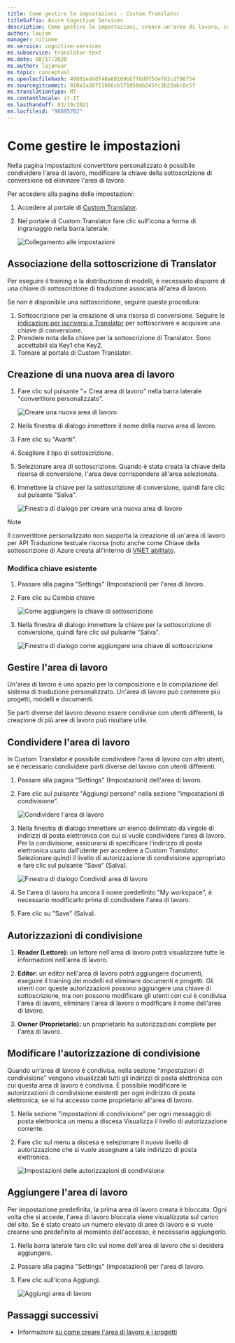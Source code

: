 ```yaml
---
title: Come gestire le impostazioni - Custom Translator
titleSuffix: Azure Cognitive Services
description: Come gestire le impostazioni, creare un'area di lavoro, condividere l'area di lavoro e gestire la chiave di sottoscrizione in Custom Translator.
author: laujan
manager: nitinme
ms.service: cognitive-services
ms.subservice: translator-text
ms.date: 08/17/2020
ms.author: lajanuar
ms.topic: conceptual
ms.openlocfilehash: 49801eddd748a88109bb7f6d075def03cd798754
ms.sourcegitcommit: 910a1a38711966cb171050db245fc3b22abc8c5f
ms.translationtype: MT
ms.contentlocale: it-IT
ms.lasthandoff: 03/19/2021
ms.locfileid: "98895782"
---
```

# <a name="how-to-manage-settings"></a>Come gestire le impostazioni

Nella pagina Impostazioni convertitore personalizzato è possibile condividere l'area di lavoro, modificare la chiave della sottoscrizione di conversione ed eliminare l'area di lavoro.

Per accedere alla pagina delle impostazioni:

1. Accedere al portale di [Custom Translator](https://portal.customtranslator.azure.ai/).
2. Nel portale di Custom Translator fare clic sull'icona a forma di ingranaggio nella barra laterale.

    ![Collegamento alle impostazioni](media/how-to/how-to-settings.png)

## <a name="associating-translator-subscription"></a>Associazione della sottoscrizione di Translator

Per eseguire il training o la distribuzione di modelli, è necessario disporre di una chiave di sottoscrizione di traduzione associata all'area di lavoro.

Se non è disponibile una sottoscrizione, seguire questa procedura:

1. Sottoscrizione per la creazione di una risorsa di conversione. Seguire le [indicazioni per iscriversi a Translator](../translator-how-to-signup.md) per sottoscrivere e acquisire una chiave di conversione.
2. Prendere nota della chiave per la sottoscrizione di Translator. Sono accettabili sia Key1 che Key2.
3. Tornare al portale di Custom Translator.

## <a name="create-a-new-workspace"></a>Creazione di una nuova area di lavoro

1. Fare clic sul pulsante "+ Crea area di lavoro" nella barra laterale "convertitore personalizzato".

    ![Creare una nuova area di lavoro](media/how-to/create-new-workspace.png)

2. Nella finestra di dialogo immettere il nome della nuova area di lavoro.
3. Fare clic su "Avanti".
4. Scegliere il tipo di sottoscrizione.
5. Selezionare area di sottoscrizione. Quando è stata creata la chiave della risorsa di conversione, l'area deve corrispondere all'area selezionata.
6. Immettere la chiave per la sottoscrizione di conversione, quindi fare clic sul pulsante "Salva".

    ![Finestra di dialogo per creare una nuova area di lavoro](media/how-to/create-new-workspace-dialog.png)

>[!Note]
>Il convertitore personalizzato non supporta la creazione di un'area di lavoro per API Traduzione testuale risorsa (noto anche come Chiave della sottoscrizione di Azure creata all'interno di [VNET abilitato](../../../api-management/api-management-using-with-vnet.md).

### <a name="modify-existing-key"></a>Modifica chiave esistente

1. Passare alla pagina "Settings" (Impostazioni) per l'area di lavoro.
2. Fare clic su Cambia chiave

    ![Come aggiungere la chiave di sottoscrizione](media/how-to/how-to-add-subscription-key.png)

3. Nella finestra di dialogo immettere la chiave per la sottoscrizione di conversione, quindi fare clic sul pulsante "Salva".

    ![Finestra di dialogo come aggiungere una chiave di sottoscrizione](media/how-to/how-to-add-subscription-key-dialog.png)

## <a name="manage-your-workspace"></a>Gestire l'area di lavoro

Un'area di lavoro è uno spazio per la composizione e la compilazione del sistema di traduzione personalizzato. Un'area di lavoro può contenere più progetti, modelli e documenti.

Se parti diverse del lavoro devono essere condivise con utenti differenti, la creazione di più aree di lavoro può risultare utile.

## <a name="share-your-workspace"></a>Condividere l'area di lavoro

In Custom Translator è possibile condividere l'area di lavoro con altri utenti, se è necessario condividere parti diverse del lavoro con utenti differenti.

1. Passare alla pagina "Settings" (Impostazioni) dell'area di lavoro.
2. Fare clic sul pulsante "Aggiungi persone" nella sezione "impostazioni di condivisione".

    ![Condividere l'area di lavoro](media/how-to/share-workspace.png)

3. Nella finestra di dialogo immettere un elenco delimitato da virgole di indirizzi di posta elettronica con cui si vuole condividere l'area di lavoro. Per la condivisione, assicurarsi di specificare l'indirizzo di posta elettronica usato dall'utente per accedere a Custom Translator. Selezionare quindi il livello di autorizzazione di condivisione appropriato e fare clic sul pulsante "Save" (Salva).

    ![Finestra di dialogo Condividi area di lavoro](media/how-to/share-workspace-dialog.png)

4. Se l'area di lavoro ha ancora il nome predefinito "My workspace", è necessario modificarlo prima di condividere l'area di lavoro.
5. Fare clic su "Save" (Salva).

## <a name="sharing-permissions"></a>Autorizzazioni di condivisione

1. **Reader (Lettore):** un lettore nell'area di lavoro potrà visualizzare tutte le informazioni nell'area di lavoro.

2. **Editor:** un editor nell'area di lavoro potrà aggiungere documenti, eseguire il training dei modelli ed eliminare documenti e progetti. Gli utenti con queste autorizzazioni possono aggiungere una chiave di sottoscrizione, ma non possono modificare gli utenti con cui è condivisa l'area di lavoro, eliminare l'area di lavoro o modificare il nome dell'area di lavoro.

3. **Owner (Proprietario):** un proprietario ha autorizzazioni complete per l'area di lavoro.

## <a name="change-sharing-permission"></a>Modificare l'autorizzazione di condivisione

Quando un'area di lavoro è condivisa, nella sezione "impostazioni di condivisione" vengono visualizzati tutti gli indirizzi di posta elettronica con cui questa area di lavoro è condivisa. È possibile modificare le autorizzazioni di condivisione esistenti per ogni indirizzo di posta elettronica, se si ha accesso come proprietario all'area di lavoro.

1. Nella sezione "impostazioni di condivisione" per ogni messaggio di posta elettronica un menu a discesa Visualizza il livello di autorizzazione corrente.

2. Fare clic sul menu a discesa e selezionare il nuovo livello di autorizzazione che si vuole assegnare a tale indirizzo di posta elettronica.

    ![Impostazioni delle autorizzazioni di condivisione](media/how-to/sharing-permission-settings.png)

## <a name="pin-your-workspace"></a>Aggiungere l'area di lavoro

Per impostazione predefinita, la prima area di lavoro creata è bloccata. Ogni volta che si accede, l'area di lavoro bloccata viene visualizzata sul carico del sito. Se è stato creato un numero elevato di aree di lavoro e si vuole crearne uno predefinito al momento dell'accesso, è necessario aggiungerlo.

1. Nella barra laterale fare clic sul nome dell'area di lavoro che si desidera aggiungere.
2. Passare alla pagina "Settings" (impostazioni) per l'area di lavoro.
3. Fare clic sull'icona Aggiungi.

    ![Aggiungi area di lavoro](media/how-to/how-to-pin-workspace.png)

## <a name="next-steps"></a>Passaggi successivi

- Informazioni [su come creare l'area di lavoro e i progetti](workspace-and-project.md)